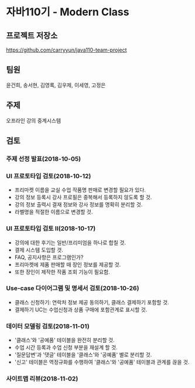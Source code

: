 # 자바110기 - Modern Class

## 프로젝트 저장소

https://github.com/carryyun/java110-team-project

## 팀원
윤건희, 송서현, 김영록, 김우제, 이세영, 고정은

## 주제
오프라인 강의 중계시스템

## 검토

### 주제 선정 발표(2018-10-05)

### UI 프로토타입 검토(2018-10-12)

- 프리마켓 이름을 교실 수업 작품명 판매로 변경할 필요가 있다.
- 강의 정보 등록시 강사 프로필은 중복해서 등록하지 않도록 할 것.
- 강의 정보 출력시 결재 정보와 강사 정보를 명확히 분리할 것.
- 라벨명을 적절한 이름으로 변경할 것.

### UI 프로토타입 검토 II(2018-10-17)

- 강의에 대한 후기는 일반/프리미엄을 하나로 합칠 것.
- 결제 시스템 도입할 것.
- FAQ, 공지사항은 프로그램인가?
- 프리마켓에 제품 판매할 때 장인 정보를 제공할 것.
- 또한 장인이 제작한 작품 조회 기능이 필요함.

### Use-case 다이어그램 및 명세서 검토(2018-10-26)

- 클래스 신청하기: 연락처 정보 제공 동의하기, 클래스 결제하기 포함할 것.
- 결제하기 UC는 수업신청과 상품 구매에 포함관계로 표시할 것.

### 데이터 모델링 검토(2018-11-01)

- '클래스'와 '공예품' 테이블을 완전히 분리할 것.
- 수업 시간 등록과 수업 신청 부분을 재설계 할 것.
- '질문답변'과 '댓글' 테이블을 '클래스'와 '공예품' 별로 분리할 것.
- '신고' 테이블은 역정규화를 수행하여 '클래스'와 '공예품' 테이블과 관계를 끊을 것.

### 사이트맵 리뷰(2018-11-02)

